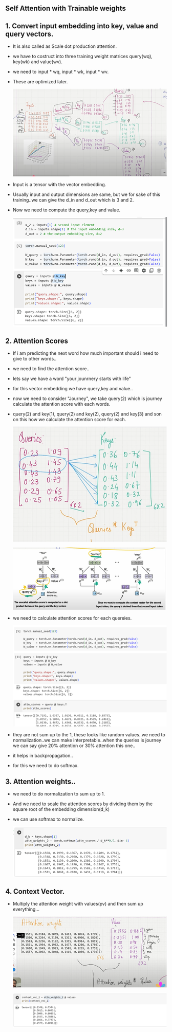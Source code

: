 ## Self Attention with Trainable weights

## 1. Convert input embedding into key, value and query vectors.

- It is also called as Scale dot production attention.
- we have to costruct into three training weight matrices  query(wq), key(wk) and value(wv).
- we need to input * wq, input * wk, input * wv.
- These are optimized later.


    ![alt text](../Images/selfAttentionTrainable.png)

- Input is a tensor with the vector embedding.
- Usually input and output dimensions are same, but we for sake of this training..we can give the d_in and d_out which is 3 and 2.
- Now we need to compute the query,key and value.


    ![alt text](../Images/keyqueryValue.png)


## 2. Attention Scores

 - If i am predicting the next word how much important should i need to give to other words..
 - we need to find the attention score..
 - lets say we have a word "your jounrnery starts with life"
 - for this vector embedding we have query,key and value..
 - now we need to consider "Journey", we take query(2) which is journey calculate the attention score with each words.
 - query(2) and key(1), query(2) and key(2), query(2) and key(3) and son on this how we calculate the attention score for each.

    ![alt text](../Images/queriesKeys.png)

    ![alt text](../Images/selfAttentionScore.png)

- we need to calculate attention scores for each quereies.

    ![alt text](../Images/attentionscoress.png)


- they are not sum up to the 1, these looks like random values..we need to normalization..we can make interpretable..when the queries is journey we can say give 20% attention or 30% attention this one..
 - it helps in backpropagation..
 - for this we need to do softmax.


## 3. Attention weights..

- we need to do normalization to sum up to 1.
- And we need to scale the attention scores by dividing them by the square root of the embedding dimension(d_k)
- we can use softmax to normalize.

    ![alt text](../Images/normAttentionweight.png)

## 4. Context Vector.

- Multiply the  attention weight with values(pv) and then sum up everything...

    ![alt text](../Images/selfAttentionContextVec.png)

    ![alt text](../Images/contextVecotorForTrainableWeights.png)